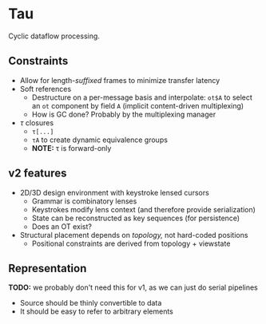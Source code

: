 # Tau
Cyclic dataflow processing.


## Constraints
+ Allow for length-_suffixed_ frames to minimize transfer latency
+ Soft references
  + Destructure on a per-message basis and interpolate: `ot$A` to select an `ot` component by field `A` (implicit content-driven multiplexing)
  + How is GC done? Probably by the multiplexing manager
+ _τ_ closures
  + `τ[...]`
  + `τA` to create dynamic equivalence groups
  + **NOTE:** τ is forward-only


## v2 features
+ 2D/3D design environment with keystroke lensed cursors
  + Grammar is combinatory lenses
  + Keystrokes modify lens context (and therefore provide serialization)
  + State can be reconstructed as key sequences (for persistence)
  + Does an OT exist?
+ Structural placement depends on _topology,_ not hard-coded positions
  + Positional constraints are derived from topology + viewstate


## Representation
**TODO:** we probably don't need this for v1, as we can just do serial pipelines

+ Source should be thinly convertible to data
+ It should be easy to refer to arbitrary elements
